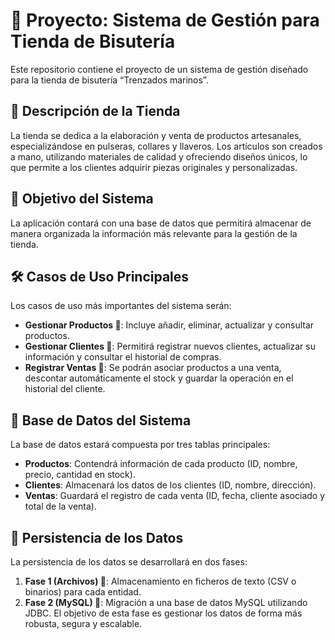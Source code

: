 # 🏺 Proyecto: Sistema de Gestión para Tienda de Bisutería

Este repositorio contiene el proyecto de un sistema de gestión diseñado para la tienda de bisutería “Trenzados marinos”.

## 🏬 Descripción de la Tienda

La tienda se dedica a la elaboración y venta de productos artesanales, especializándose en pulseras, collares y llaveros. Los artículos son creados a mano, utilizando materiales de calidad y ofreciendo diseños únicos, lo que permite a los clientes adquirir piezas originales y personalizadas.

## 🎯 Objetivo del Sistema

La aplicación contará con una base de datos que permitirá almacenar de manera organizada la información más relevante para la gestión de la tienda.

## 🛠️ Casos de Uso Principales

Los casos de uso más importantes del sistema serán:

* **Gestionar Productos 💎**: Incluye añadir, eliminar, actualizar y consultar productos.
* **Gestionar Clientes 👥**: Permitirá registrar nuevos clientes, actualizar su información y consultar el historial de compras.
* **Registrar Ventas 🛒**: Se podrán asociar productos a una venta, descontar automáticamente el stock y guardar la operación en el historial del cliente.

## 💾 Base de Datos del Sistema

La base de datos estará compuesta por tres tablas principales:

* **Productos**: Contendrá información de cada producto (ID, nombre, precio, cantidad en stock).
* **Clientes**: Almacenará los datos de los clientes (ID, nombre, dirección).
* **Ventas**: Guardará el registro de cada venta (ID, fecha, cliente asociado y total de la venta).

## 🔄 Persistencia de los Datos

La persistencia de los datos se desarrollará en dos fases:

1.  **Fase 1 (Archivos) 📄**: Almacenamiento en ficheros de texto (CSV o binarios) para cada entidad.
2.  **Fase 2 (MySQL) 🐬**: Migración a una base de datos MySQL utilizando JDBC. El objetivo de esta fase es gestionar los datos de forma más robusta, segura y escalable.
